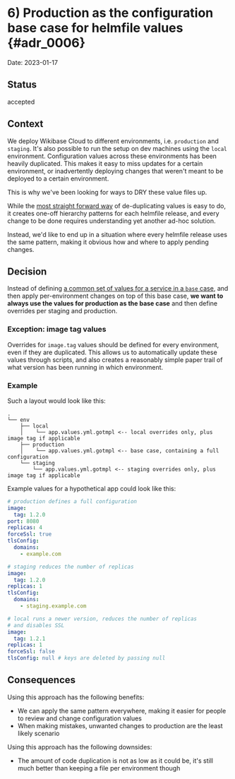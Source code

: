 # 6) Production as the configuration base case for helmfile values {#adr_0006}

Date: 2023-01-17

## Status

accepted

## Context

We deploy Wikibase Cloud to different environments, i.e. `production` and `staging`.
It's also possible to run the setup on dev machines using the `local` environment.
Configuration values across these environments has been heavily duplicated.
This makes it easy to miss updates for a certain environment, or inadvertently deploying changes that weren't meant to be deployed to a certain environment.

This is why we've been looking for ways to DRY these value files up.

While the [most straight forward way][helmfile-docs] of de-duplicating values is easy to do, it creates one-off hierarchy patterns for each helmfile release, and every change to be done requires understanding yet another ad-hoc solution.


Instead, we'd like to end up in a situation where every helmfile release uses the same pattern, making it obvious how and where to apply pending changes.

## Decision

Instead of defining [a common set of values for a service in a `base` case][helmfile-docs], and then apply per-environment changes on top of this base case, __we want to always use the values for production as the base case__ and then define overrides per staging and production.

### Exception: image tag values

Overrides for `image.tag` values should be defined for every environment, even if they are duplicated.
This allows us to automatically update these values through scripts, and also creates a reasonably simple paper trail of what version has been running in which environment.

[helmfile-docs]: https://github.com/helmfile/helmfile/blob/main/docs/writing-helmfile.md#release-template--conventional-directory-structure

### Example

Such a layout would look like this:

```
.
└── env
    ├── local
    │    └── app.values.yml.gotmpl <-- local overrides only, plus image tag if applicable
    ├── production
    │    └── app.values.yml.gotmpl <-- base case, containing a full configuration
    └── staging
        └── app.values.yml.gotmpl <-- staging overrides only, plus image tag if applicable
```

Example values for a hypothetical app could look like this:

```yml
# production defines a full configuration
image:
  tag: 1.2.0
port: 8080
replicas: 4 
forceSsl: true
tlsConfig:
  domains:
    - example.com
```

```yml
# staging reduces the number of replicas
image:
  tag: 1.2.0
replicas: 1 
tlsConfig:
  domains:
    - staging.example.com
```

```yml
# local runs a newer version, reduces the number of replicas
# and disables SSL
image:
  tag: 1.2.1
replicas: 1
forceSsl: false
tlsConfig: null # keys are deleted by passing null
```

## Consequences

Using this approach has the following benefits:
- We can apply the same pattern everywhere, making it easier for people to review and change configuration values
- When making mistakes, unwanted changes to production are the least likely scenario

Using this approach has the following downsides:
- The amount of code duplication is not as low as it could be, it's still much better than keeping a file per environment though
